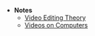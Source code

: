 - **Notes**
	- [Video Editing Theory](Video%20Editing%20Theory.md)
	- [Videos on Computers](Videos%20on%20Computers.md)